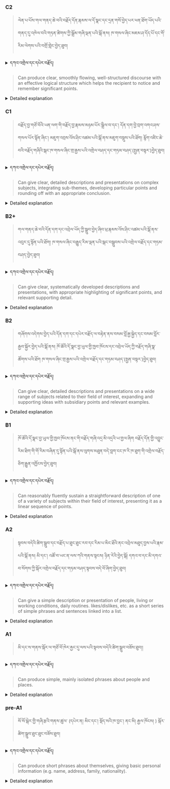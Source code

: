 ### C2
<!-- panels:start -->
<!-- div:left-panel -->

>ལེན་པ་པོས་གལ་གནད་ཆེ་བའི་བརྗོད་དོན་རྣམས་ལ་དོ་སྣང་དང་དྲན་གསོ་བྱེད་པར་ཕན་ཐོག་ཡོད་པའི་གནད་དུ་འཁེལ་བའི་གཏན་ཚིགས་ཀྱི་སྒྲོམ་གཞི་ལྡན་པའི་སྒོ་ནས། ཁ་གསལ་ཞིང་མཇམ་ཤ་དོད་པོ་དང་གོ་རིམ་ལེགས་པའི་བགྲོ་གླེང་བྱེད་ཐུབ།




<details>
  <summary>དཀའ་འགྲེལ་དང་དཔེར་བརྗོད།</summary>

བདག་གིས་དེ་ལྷག་ཏུ་སྟབས་བདེའི་ཆ་ཤས་སུ་དབྱེ་རུ་བཅུག་པ་སྟེ།

1.སྐད་ཆ་དྭངས་ཤིང་གསལ་བ་སྟེ། འདིས་ཁྱོད་ཀྱིས་གོ་བདེ་ཤེས་སླ་བའི་ཐབས་ལ་བརྟེན་ནས་བཤད་ཆོག་པ་དང་འབྲི་ཆོག་པ་མཚོན་ ཁྱེད་ཀྱིས་དོན་སྙིང་ལྡན་པའི་ཚིག་བཀོལ་ནས་ཉན་མཁན་དང་ཀློག་པ་པོ་རྣམས་ལ་མཚོན་ན་རྙོག་འཛིང་ཆེན་པོ་མེད།
དཔེ་མཚོན་འདི་ལྟར། "དེ་རིང་གི་ནམ་མཁའ་ཧ་ཅང་སྔོ་"ཞེས་པ་ནི་སྟབས་བདེ་ཞིང་གསལ་བའི་ཚིག་གྲུབ་ཤིག་རེད།
</details>


<!-- div:right-panel -->

> Can produce clear, smoothly flowing, well-structured discourse with an effective logical structure which helps the recipient to notice and remember significant points.




<details>

  <summary>Detailed explanation</summary>

It means the person can produce clear, smoothly flowing, and well-structured discourse. They have the ability to convey information in a cohesive and organized manner, ensuring that the recipient can follow the logical structure of the message.

Moreover, their discourse effectively highlights and emphasizes significant points, helping the recipient to notice and remember the key information. They have the skill to present information in a manner that is easily comprehensible and memorable.

In summary, this proficiency enables the person to generate clear, smoothly flowing, and well-structured discourse. They can effectively communicate information with a logical structure that aids the recipient in identifying and retaining the essential points of the message.

</details>

<!-- panels:end -->




### C1
<!-- panels:start -->
<!-- div:left-panel -->

>  བརྗོད་བྱ་གཙོ་བོའི་ཡན་ལག་གི་བརྗོད་བྱ་རྣམས་མཉམ་པོར་སྒྲིལ་བ་དང་། དོན་དག་བྱེ་བྲག་འགའ་ཤས་གསལ་པོར་སྟོན་ཞིང་། མཇུག་འབྲས་འོས་ཤིང་འཚམ་པའི་སྒོ་ནས་མཇུག་བསྡུས་པའི་ཐོག། རྙོག་འཛིང་ཆེ་བའི་བརྗོད་གཞིའི་སྒང་ཁ་གསལ་ཞིང་གྲ་རྒྱས་པའི་འགྲེལ་བཤད་དང་གཏམ་བཤད་(སྤྱན་བསྟར་)བྱེད་ཐུབ།




<details>
  <summary>དཀའ་འགྲེལ་དང་དཔེར་བརྗོད།</summary>

བདག་གིས་དེ་ལྷག་ཏུ་སྟབས་བདེའི་ཆ་ཤས་སུ་དབྱེ་རུ་བཅུག་པ་སྟེ།

1.སྐད་ཆ་དྭངས་ཤིང་གསལ་བ་སྟེ། འདིས་ཁྱོད་ཀྱིས་གོ་བདེ་ཤེས་སླ་བའི་ཐབས་ལ་བརྟེན་ནས་བཤད་ཆོག་པ་དང་འབྲི་ཆོག་པ་མཚོན་ ཁྱེད་ཀྱིས་དོན་སྙིང་ལྡན་པའི་ཚིག་བཀོལ་ནས་ཉན་མཁན་དང་ཀློག་པ་པོ་རྣམས་ལ་མཚོན་ན་རྙོག་འཛིང་ཆེན་པོ་མེད།
དཔེ་མཚོན་འདི་ལྟར། "དེ་རིང་གི་ནམ་མཁའ་ཧ་ཅང་སྔོ་"ཞེས་པ་ནི་སྟབས་བདེ་ཞིང་གསལ་བའི་ཚིག་གྲུབ་ཤིག་རེད།
</details>

<!-- div:right-panel -->

>Can give clear, detailed descriptions and presentations on complex subjects, integrating sub-themes, developing particular points and rounding off with an appropriate conclusion.




<details>

  <summary>Detailed explanation</summary>

It means the person can give clear and detailed descriptions and presentations on complex subjects. They have the ability to integrate sub-themes, develop specific points, and provide comprehensive information. Additionally, they can effectively conclude their descriptions or presentations, summarizing the main points and bringing the discussion to a suitable close.

In summary, this proficiency enables the person to deliver clear and detailed descriptions and presentations on complex subjects. They can structure their discourse effectively, incorporating sub-themes and developing key points, ultimately concluding with a concise and appropriate summary.

</details>

<!-- panels:end -->




### B2+
<!-- panels:start -->
<!-- div:left-panel -->

> གལ་གནད་ཆེ་བའི་དོན་དག་དང་འབྲེལ་ཡོད་ཀྱི་སྒྲུབ་བྱེད་ཞིབ་ཕྲ་རྣམས་འོས་ཤིང་འཚམ་པའི་སྒོ་ནས་འབུར་དུ་སྟོན་པའི་ཐོག། ཁ་གསལ་ཞིང་བརྒྱུད་རིམ་ལྡན་པའི་སྒང་བསྒྲུབས་པའི་འགྲེལ་བརྗོད་དང་གཏམ་བཤད་བྱེད་ཐུབ།




<details>
  <summary>དཀའ་འགྲེལ་དང་དཔེར་བརྗོད།</summary>

བདག་གིས་དེ་ལྷག་ཏུ་སྟབས་བདེའི་ཆ་ཤས་སུ་དབྱེ་རུ་བཅུག་པ་སྟེ།

1.སྐད་ཆ་དྭངས་ཤིང་གསལ་བ་སྟེ། འདིས་ཁྱོད་ཀྱིས་གོ་བདེ་ཤེས་སླ་བའི་ཐབས་ལ་བརྟེན་ནས་བཤད་ཆོག་པ་དང་འབྲི་ཆོག་པ་མཚོན་ ཁྱེད་ཀྱིས་དོན་སྙིང་ལྡན་པའི་ཚིག་བཀོལ་ནས་ཉན་མཁན་དང་ཀློག་པ་པོ་རྣམས་ལ་མཚོན་ན་རྙོག་འཛིང་ཆེན་པོ་མེད།
དཔེ་མཚོན་འདི་ལྟར། "དེ་རིང་གི་ནམ་མཁའ་ཧ་ཅང་སྔོ་"ཞེས་པ་ནི་སྟབས་བདེ་ཞིང་གསལ་བའི་ཚིག་གྲུབ་ཤིག་རེད།
</details>


<!-- div:right-panel -->

>Can give clear, systematically developed descriptions and presentations, with appropriate highlighting of significant points, and relevant supporting detail.





<details>

  <summary>Detailed explanation</summary>

It means the person can give clear and systematically developed descriptions and presentations. They have the ability to effectively structure their discourse, ensuring that it is logically organized and easy to follow. Moreover, they are skilled at highlighting significant points and providing relevant supporting details, enhancing the clarity and impact of their descriptions and presentations.

In summary, this proficiency enables the person to deliver clear and systematically developed descriptions and presentations. They can effectively structure their discourse, emphasize key points, and provide supporting details that enhance the overall understanding and impact of their communication.

</details>

<!-- panels:end -->




### B2
<!-- panels:start -->
<!-- div:left-panel -->

> གཞོགས་འདེགས་བྱེད་པའི་དོན་དག་དང་དཔེར་བརྗོད་ལ་བརྟེན་ནས་བསམ་བློ་རྒྱ་སྐྱེད་དང་བསམ་བློར་རྒྱབ་སྐྱོར་བྱེད་པའི་སྒོ་ནས། ཁོ་ཚོའི་དོ་སྣང་བྱ་ཡུལ་གྱི་ཁྱབ་ཁོངས་དང་འབྲེལ་ཡོད་ཀྱི་བརྗོད་གཞི་སྣ་ཚོགས་པའི་ཐོག ཁ་གསལ་ཞིང་གྲ་རྒྱས་པའི་འགྲེལ་བརྗོད་དང་གཏམ་བཤད་(སྤྱན་བསྟར་)བྱེད་ཐུབ།



<details>
  <summary>དཀའ་འགྲེལ་དང་དཔེར་བརྗོད།</summary>

བདག་གིས་དེ་ལྷག་ཏུ་སྟབས་བདེའི་ཆ་ཤས་སུ་དབྱེ་རུ་བཅུག་པ་སྟེ།

1.སྐད་ཆ་དྭངས་ཤིང་གསལ་བ་སྟེ། འདིས་ཁྱོད་ཀྱིས་གོ་བདེ་ཤེས་སླ་བའི་ཐབས་ལ་བརྟེན་ནས་བཤད་ཆོག་པ་དང་འབྲི་ཆོག་པ་མཚོན་ ཁྱེད་ཀྱིས་དོན་སྙིང་ལྡན་པའི་ཚིག་བཀོལ་ནས་ཉན་མཁན་དང་ཀློག་པ་པོ་རྣམས་ལ་མཚོན་ན་རྙོག་འཛིང་ཆེན་པོ་མེད།
དཔེ་མཚོན་འདི་ལྟར། "དེ་རིང་གི་ནམ་མཁའ་ཧ་ཅང་སྔོ་"ཞེས་པ་ནི་སྟབས་བདེ་ཞིང་གསལ་བའི་ཚིག་གྲུབ་ཤིག་རེད།
</details>


<!-- div:right-panel -->

> Can give clear, detailed descriptions and presentations on a wide range of subjects related to their field of interest, expanding and supporting ideas with subsidiary points and relevant examples.




<details>

  <summary>Detailed explanation</summary>

It means the person can give clear and detailed descriptions and presentations on a wide range of subjects related to their field of interest. They have the ability to expand upon and support their ideas with subsidiary points and relevant examples. This proficiency allows them to provide comprehensive and insightful discussions, ensuring that their audience gains a thorough understanding of the topics at hand.

In summary, this proficiency enables the person to deliver clear and detailed descriptions and presentations on various subjects within their field of interest. They can effectively develop their ideas, supplementing them with relevant supporting points and examples to provide a comprehensive and engaging communication.

</details>

<!-- panels:end -->


### B1
<!-- panels:start -->
<!-- div:left-panel -->

> ཁོ་ཚོའི་དོ་སྣང་བྱ་ཡུལ་གྱི་ཁྱབ་ཁོངས་ནང་གི་བརྗོད་གཞི་འདྲ་མི་འདྲའི་ཡ་གྱལ་ཞིག བརྗོད་དོན་གྱི་འབྱུང་རིམ་ཐིག་གི་གོ་རིམ་བཞིན་དུ་སྟོན་པའི་སྒོ་ནས་ལུགས་མཐུན་བདེ་བླག་ངང་ཁ་རི་ཁ་ཐུག་གི་འགྲེལ་བརྗོད་ཅིག་རྒྱུན་འཁྱོངས་བྱེད་ཐུབ།




<details>
  <summary>དཀའ་འགྲེལ་དང་དཔེར་བརྗོད།</summary>

བདག་གིས་དེ་ལྷག་ཏུ་སྟབས་བདེའི་ཆ་ཤས་སུ་དབྱེ་རུ་བཅུག་པ་སྟེ།

1.སྐད་ཆ་དྭངས་ཤིང་གསལ་བ་སྟེ། འདིས་ཁྱོད་ཀྱིས་གོ་བདེ་ཤེས་སླ་བའི་ཐབས་ལ་བརྟེན་ནས་བཤད་ཆོག་པ་དང་འབྲི་ཆོག་པ་མཚོན་ ཁྱེད་ཀྱིས་དོན་སྙིང་ལྡན་པའི་ཚིག་བཀོལ་ནས་ཉན་མཁན་དང་ཀློག་པ་པོ་རྣམས་ལ་མཚོན་ན་རྙོག་འཛིང་ཆེན་པོ་མེད།
དཔེ་མཚོན་འདི་ལྟར། "དེ་རིང་གི་ནམ་མཁའ་ཧ་ཅང་སྔོ་"ཞེས་པ་ནི་སྟབས་བདེ་ཞིང་གསལ་བའི་ཚིག་གྲུབ་ཤིག་རེད།
</details>

<!-- div:right-panel -->

> Can reasonably fluently sustain a straightforward description of one of a variety of subjects within their field of interest, presenting it as a linear sequence of points.




<details>

  <summary>Detailed explanation</summary>


It means the person can effectively and smoothly provide a clear description of a subject they are interested in within their field. They can present their thoughts as a logical sequence of points, allowing for a coherent and organized presentation.

</details>

<!-- panels:end -->



### A2
<!-- panels:start -->
<!-- div:left-panel -->

> སྟབས་བདེའི་ཚིག་སྒྲུབ་དང་བརྗོད་པ་ཐུང་ཐུང་རབ་དང་རིམ་པ་མིང་ཐོའི་ནང་འབྲེལ་མཐུད་བྱས་པའི་རྣམ་པའི་སྒོ་ནས། མི་དང་། འཚོ་བ་ཡང་ན་ལས་ཀའི་གནས་སྟངས། ཉིན་རེའི་བྱེད་སྒོ། དགའ་བ་དང་མི་དགའ་བ་སོགས་ཀྱི་སྐོར་འགྲེལ་བརྗོད་དང་གཏམ་བཤད་སྟབས་བདེ་བོ་ཞིག་བྱེད་ཐུབ།


<details>
  <summary>དཀའ་འགྲེལ་དང་དཔེར་བརྗོད།</summary>

བདག་གིས་དེ་ལྷག་ཏུ་སྟབས་བདེའི་ཆ་ཤས་སུ་དབྱེ་རུ་བཅུག་པ་སྟེ།

1.སྐད་ཆ་དྭངས་ཤིང་གསལ་བ་སྟེ། འདིས་ཁྱོད་ཀྱིས་གོ་བདེ་ཤེས་སླ་བའི་ཐབས་ལ་བརྟེན་ནས་བཤད་ཆོག་པ་དང་འབྲི་ཆོག་པ་མཚོན་ ཁྱེད་ཀྱིས་དོན་སྙིང་ལྡན་པའི་ཚིག་བཀོལ་ནས་ཉན་མཁན་དང་ཀློག་པ་པོ་རྣམས་ལ་མཚོན་ན་རྙོག་འཛིང་ཆེན་པོ་མེད།
དཔེ་མཚོན་འདི་ལྟར། "དེ་རིང་གི་ནམ་མཁའ་ཧ་ཅང་སྔོ་"ཞེས་པ་ནི་སྟབས་བདེ་ཞིང་གསལ་བའི་ཚིག་གྲུབ་ཤིག་རེད།
</details>

<!-- div:right-panel -->

> Can give a simple description or presentation of people, living or working conditions, daily routines. likes/dislikes, etc. as a short series of simple phrases and sentences linked into a list.



<details>

  <summary>Detailed explanation</summary>

It means the person can give a basic description or presentation of various topics such as people, living or working conditions, daily routines, likes, dislikes, and more. They can express their ideas using simple phrases and sentences that are connected together like a list.

</details>

<!-- panels:end -->




### A1
<!-- panels:start -->
<!-- div:left-panel -->

>མི་དང་ས་གནས་སྐོར་ལ་གཙོ་བོ་ཁེར་རྐྱང་དུ་ལས་པའི་སྟབས་བདེའི་ཚིག་སྒྲུབ་བཟོས་ཐུབ།།

<details>
  <summary>དཀའ་འགྲེལ་དང་དཔེར་བརྗོད།</summary>

བདག་གིས་དེ་ལྷག་ཏུ་སྟབས་བདེའི་ཆ་ཤས་སུ་དབྱེ་རུ་བཅུག་པ་སྟེ།

1.སྐད་ཆ་དྭངས་ཤིང་གསལ་བ་སྟེ། འདིས་ཁྱོད་ཀྱིས་གོ་བདེ་ཤེས་སླ་བའི་ཐབས་ལ་བརྟེན་ནས་བཤད་ཆོག་པ་དང་འབྲི་ཆོག་པ་མཚོན་ ཁྱེད་ཀྱིས་དོན་སྙིང་ལྡན་པའི་ཚིག་བཀོལ་ནས་ཉན་མཁན་དང་ཀློག་པ་པོ་རྣམས་ལ་མཚོན་ན་རྙོག་འཛིང་ཆེན་པོ་མེད།
དཔེ་མཚོན་འདི་ལྟར། "དེ་རིང་གི་ནམ་མཁའ་ཧ་ཅང་སྔོ་"ཞེས་པ་ནི་སྟབས་བདེ་ཞིང་གསལ་བའི་ཚིག་གྲུབ་ཤིག་རེད།
</details>

<!-- div:right-panel -->

> Can produce simple, mainly isolated phrases about people and places.



<details>

  <summary>Detailed explanation</summary>

It means the person can generate simple phrases that primarily focus on people and places. These phrases may not be extensively connected to each other or form complex sentences, but they allow for basic communication and convey information about individuals and locations.

</details>

<!-- panels:end -->




### pre-A1
<!-- panels:start -->
<!-- div:left-panel -->

> སོ་སོ་སྒེར་གྱི་གཞི་རྩའི་གནས་ཚུལ་ (དཔེར་ན། མིང་དང་། སྡོད་སའི་ཁ་བྱང་། ནང་མི། རྒྱལ་ཁོངས། ) སྐོར་ཚིག་སྒྲུབ་ཐུང་ཐུང་བཟོས་ཐུབ།

<details>
  <summary>དཀའ་འགྲེལ་དང་དཔེར་བརྗོད།</summary>

བདག་གིས་དེ་ལྷག་ཏུ་སྟབས་བདེའི་ཆ་ཤས་སུ་དབྱེ་རུ་བཅུག་པ་སྟེ།

1.སྐད་ཆ་དྭངས་ཤིང་གསལ་བ་སྟེ། འདིས་ཁྱོད་ཀྱིས་གོ་བདེ་ཤེས་སླ་བའི་ཐབས་ལ་བརྟེན་ནས་བཤད་ཆོག་པ་དང་འབྲི་ཆོག་པ་མཚོན་ ཁྱེད་ཀྱིས་དོན་སྙིང་ལྡན་པའི་ཚིག་བཀོལ་ནས་ཉན་མཁན་དང་ཀློག་པ་པོ་རྣམས་ལ་མཚོན་ན་རྙོག་འཛིང་ཆེན་པོ་མེད།
དཔེ་མཚོན་འདི་ལྟར། "དེ་རིང་གི་ནམ་མཁའ་ཧ་ཅང་སྔོ་"ཞེས་པ་ནི་སྟབས་བདེ་ཞིང་གསལ་བའི་ཚིག་གྲུབ་ཤིག་རེད།
</details>

<!-- div:right-panel -->

> Can produce short phrases about themselves, giving basic personal information (e.g. name, address, family, nationality).

<details>

  <summary>Detailed explanation</summary>

It means the person can create brief phrases about themselves, providing fundamental personal details such as their name, address, family, and nationality. These phrases allow them to share basic information about themselves in a concise manner.

</details>

<!-- panels:end -->

